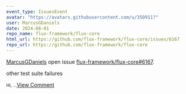 ```yaml
---
event_type: IssuesEvent
avatar: "https://avatars.githubusercontent.com/u/350911?"
user: MarcusGDaniels
date: 2024-08-01
repo_name: flux-framework/flux-core
html_url: https://github.com/flux-framework/flux-core/issues/6167
repo_url: https://github.com/flux-framework/flux-core
---
```


<a href='https://github.com/MarcusGDaniels' target='_blank'>MarcusGDaniels</a> open issue <a href='https://github.com/flux-framework/flux-core/issues/6167' target='_blank'>flux-framework/flux-core#6167</a>.

<p>other test suite failures</p><small>Hi,...</small><a href='https://github.com/flux-framework/flux-core/issues/6167' target='_blank'>View Comment</a>